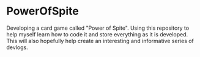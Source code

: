 # PowerOfSpite
Developing a card game called "Power of Spite". Using this repository to help myself learn how to code it and store everything as it is developed. This will also hopefully help create an interesting and informative series of devlogs.
